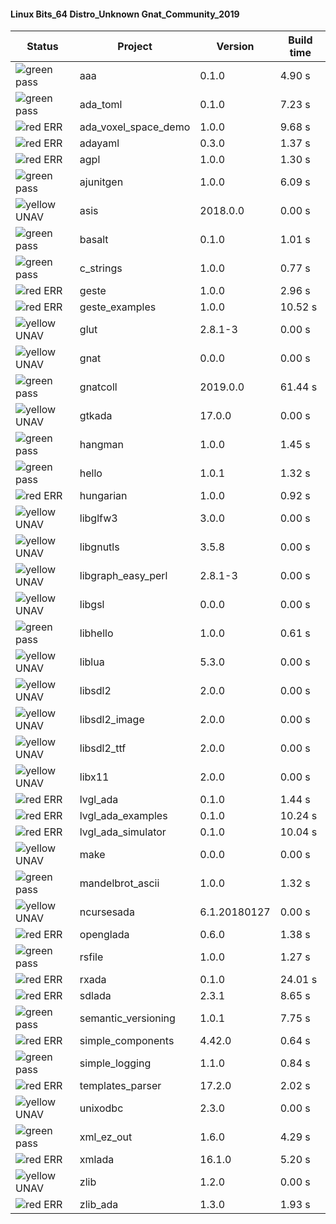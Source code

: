 #### Linux Bits_64 Distro_Unknown Gnat_Community_2019

| Status | Project | Version | Build time |
| --- | --- | --- | --- |
|![green](https://placehold.it/8/00aa00/000000?text=+) pass | aaa | 0.1.0 |  4.90 s |
|![green](https://placehold.it/8/00aa00/000000?text=+) pass | ada_toml | 0.1.0 |  7.23 s |
|![red](https://placehold.it/8/ff0000/000000?text=+) ERR  | ada_voxel_space_demo | 1.0.0 |  9.68 s |
|![red](https://placehold.it/8/ff0000/000000?text=+) ERR  | adayaml | 0.3.0 |  1.37 s |
|![red](https://placehold.it/8/ff0000/000000?text=+) ERR  | agpl | 1.0.0 |  1.30 s |
|![green](https://placehold.it/8/00aa00/000000?text=+) pass | ajunitgen | 1.0.0 |  6.09 s |
|![yellow](https://placehold.it/8/ffbb00/000000?text=+) UNAV | asis | 2018.0.0 |  0.00 s |
|![green](https://placehold.it/8/00aa00/000000?text=+) pass | basalt | 0.1.0 |  1.01 s |
|![green](https://placehold.it/8/00aa00/000000?text=+) pass | c_strings | 1.0.0 |  0.77 s |
|![red](https://placehold.it/8/ff0000/000000?text=+) ERR  | geste | 1.0.0 |  2.96 s |
|![red](https://placehold.it/8/ff0000/000000?text=+) ERR  | geste_examples | 1.0.0 |  10.52 s |
|![yellow](https://placehold.it/8/ffbb00/000000?text=+) UNAV | glut | 2.8.1-3 |  0.00 s |
|![yellow](https://placehold.it/8/ffbb00/000000?text=+) UNAV | gnat | 0.0.0 |  0.00 s |
|![green](https://placehold.it/8/00aa00/000000?text=+) pass | gnatcoll | 2019.0.0 |  61.44 s |
|![yellow](https://placehold.it/8/ffbb00/000000?text=+) UNAV | gtkada | 17.0.0 |  0.00 s |
|![green](https://placehold.it/8/00aa00/000000?text=+) pass | hangman | 1.0.0 |  1.45 s |
|![green](https://placehold.it/8/00aa00/000000?text=+) pass | hello | 1.0.1 |  1.32 s |
|![red](https://placehold.it/8/ff0000/000000?text=+) ERR  | hungarian | 1.0.0 |  0.92 s |
|![yellow](https://placehold.it/8/ffbb00/000000?text=+) UNAV | libglfw3 | 3.0.0 |  0.00 s |
|![yellow](https://placehold.it/8/ffbb00/000000?text=+) UNAV | libgnutls | 3.5.8 |  0.00 s |
|![yellow](https://placehold.it/8/ffbb00/000000?text=+) UNAV | libgraph_easy_perl | 2.8.1-3 |  0.00 s |
|![yellow](https://placehold.it/8/ffbb00/000000?text=+) UNAV | libgsl | 0.0.0 |  0.00 s |
|![green](https://placehold.it/8/00aa00/000000?text=+) pass | libhello | 1.0.0 |  0.61 s |
|![yellow](https://placehold.it/8/ffbb00/000000?text=+) UNAV | liblua | 5.3.0 |  0.00 s |
|![yellow](https://placehold.it/8/ffbb00/000000?text=+) UNAV | libsdl2 | 2.0.0 |  0.00 s |
|![yellow](https://placehold.it/8/ffbb00/000000?text=+) UNAV | libsdl2_image | 2.0.0 |  0.00 s |
|![yellow](https://placehold.it/8/ffbb00/000000?text=+) UNAV | libsdl2_ttf | 2.0.0 |  0.00 s |
|![yellow](https://placehold.it/8/ffbb00/000000?text=+) UNAV | libx11 | 2.0.0 |  0.00 s |
|![red](https://placehold.it/8/ff0000/000000?text=+) ERR  | lvgl_ada | 0.1.0 |  1.44 s |
|![red](https://placehold.it/8/ff0000/000000?text=+) ERR  | lvgl_ada_examples | 0.1.0 |  10.24 s |
|![red](https://placehold.it/8/ff0000/000000?text=+) ERR  | lvgl_ada_simulator | 0.1.0 |  10.04 s |
|![yellow](https://placehold.it/8/ffbb00/000000?text=+) UNAV | make | 0.0.0 |  0.00 s |
|![green](https://placehold.it/8/00aa00/000000?text=+) pass | mandelbrot_ascii | 1.0.0 |  1.32 s |
|![yellow](https://placehold.it/8/ffbb00/000000?text=+) UNAV | ncursesada | 6.1.20180127 |  0.00 s |
|![red](https://placehold.it/8/ff0000/000000?text=+) ERR  | openglada | 0.6.0 |  1.38 s |
|![green](https://placehold.it/8/00aa00/000000?text=+) pass | rsfile | 1.0.0 |  1.27 s |
|![red](https://placehold.it/8/ff0000/000000?text=+) ERR  | rxada | 0.1.0 |  24.01 s |
|![red](https://placehold.it/8/ff0000/000000?text=+) ERR  | sdlada | 2.3.1 |  8.65 s |
|![green](https://placehold.it/8/00aa00/000000?text=+) pass | semantic_versioning | 1.0.1 |  7.75 s |
|![red](https://placehold.it/8/ff0000/000000?text=+) ERR  | simple_components | 4.42.0 |  0.64 s |
|![green](https://placehold.it/8/00aa00/000000?text=+) pass | simple_logging | 1.1.0 |  0.84 s |
|![red](https://placehold.it/8/ff0000/000000?text=+) ERR  | templates_parser | 17.2.0 |  2.02 s |
|![yellow](https://placehold.it/8/ffbb00/000000?text=+) UNAV | unixodbc | 2.3.0 |  0.00 s |
|![green](https://placehold.it/8/00aa00/000000?text=+) pass | xml_ez_out | 1.6.0 |  4.29 s |
|![red](https://placehold.it/8/ff0000/000000?text=+) ERR  | xmlada | 16.1.0 |  5.20 s |
|![yellow](https://placehold.it/8/ffbb00/000000?text=+) UNAV | zlib | 1.2.0 |  0.00 s |
|![red](https://placehold.it/8/ff0000/000000?text=+) ERR  | zlib_ada | 1.3.0 |  1.93 s |
